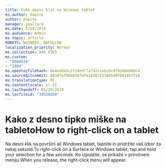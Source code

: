```yaml
---
title: Kako desni klik na Windows tablet
ms.author: daeite
author: daeite
manager: joallard
ms.date: 5/29/2019
ms.audience: Admin
ms.topic: article
ROBOTS: NOINDEX, NOFOLLOW
localization_priority: Normal
ms.collection: Adm_O365
ms.custom:
- "8000036"
- "1084"
ms.openlocfilehash: 8e4edda5c2f2ded77a7d2ccebcdc0f0108dd0dc4
ms.sourcegitcommit: 4838fef96bb567afe14287233045a0f60145ff18
ms.translationtype: MT
ms.contentlocale: sl-SI
ms.lasthandoff: 05/29/2019
ms.locfileid: "34550269"
---
```

# <a name="how-to-right-click-on-a-tablet"></a><span data-ttu-id="56252-102">Kako z desno tipko miške na tableto</span><span class="sxs-lookup"><span data-stu-id="56252-102">How to right-click on a tablet</span></span>

<span data-ttu-id="56252-103">Na desni klik na površini ali Windows tablet, tapnite in pridržite vaš izbor za nekaj sekund.</span><span class="sxs-lookup"><span data-stu-id="56252-103">To right-click on a Surface or Windows tablet, tap and hold your selection for a few seconds.</span></span> <span data-ttu-id="56252-104">Ko izpustite, se prikaže v priročnem meniju.</span><span class="sxs-lookup"><span data-stu-id="56252-104">When you release, the right-click menu will appear.</span></span>